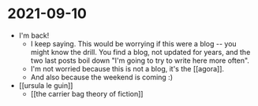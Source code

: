 # 2021-09-10

- I'm back!
  - I keep saying. This would be worrying if this were a blog -- you might know the drill. You find a blog, not updated for years, and the two last posts boil down "I'm going to try to write here more often".
  - I'm not worried because this is not a blog, it's the [[agora]].
  - And also because the weekend is coming :)
- [[ursula le guin]]
  - [[the carrier bag theory of fiction]]